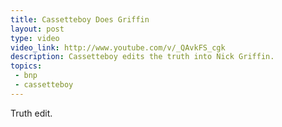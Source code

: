 ```yaml
---
title: Cassetteboy Does Griffin
layout: post
type: video
video_link: http://www.youtube.com/v/_QAvkFS_cgk
description: Cassetteboy edits the truth into Nick Griffin.
topics:
 - bnp
 - cassetteboy
---
```


Truth edit.